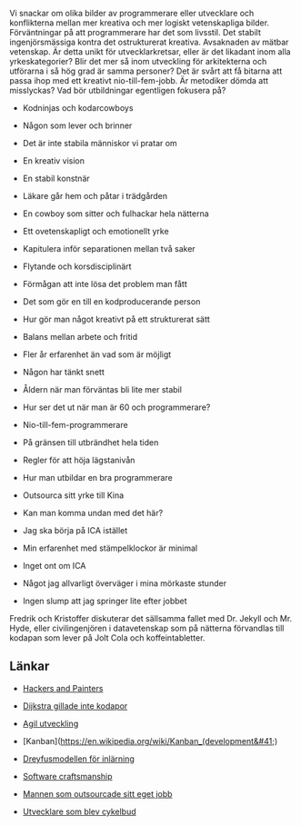Vi snackar om olika bilder av programmerare eller utvecklare och konflikterna mellan mer kreativa och mer logiskt vetenskapliga bilder. Förväntningar på att programmerare har det som livsstil. Det stabilt ingenjörsmässiga kontra det ostrukturerat kreativa. Avsaknaden av mätbar vetenskap. Är detta unikt för utvecklarkretsar, eller är det likadant inom alla yrkeskategorier? Blir det mer så inom utveckling för arkitekterna och utförarna i så hög grad är samma personer? Det är svårt att få bitarna att passa ihop med ett kreativt nio-till-fem-jobb. Är metodiker dömda att misslyckas? Vad bör utbildningar egentligen fokusera på?

* Kodninjas och kodarcowboys
* Någon som lever och brinner
* Det är inte stabila människor vi pratar om
* En kreativ vision
* En stabil konstnär
* Läkare går hem och påtar i trädgården
* En cowboy som sitter och fulhackar hela nätterna
* Ett ovetenskapligt och emotionellt yrke
* Kapitulera inför separationen mellan två saker
* Flytande och korsdisciplinärt
* Förmågan att inte lösa det problem man fått
* Det som gör en till en kodproducerande person

* Hur gör man något kreativt på ett strukturerat sätt
* Balans mellan arbete och fritid
* Fler år erfarenhet än vad som är möjligt
* Någon har tänkt snett
* Åldern när man förväntas bli lite mer stabil
* Hur ser det ut när man är 60 och programmerare?
* Nio-till-fem-programmerare
* På gränsen till utbrändhet hela tiden
* Regler för att höja lägstanivån
* Hur man utbildar en bra programmerare
* Outsourca sitt yrke till Kina
* Kan man komma undan med det här?
* Jag ska börja på ICA istället
* Min erfarenhet med stämpelklockor är minimal
* Inget ont om ICA
* Något jag allvarligt överväger i mina mörkaste stunder
* Ingen slump att jag springer lite efter jobbet

Fredrik och Kristoffer diskuterar det sällsamma fallet med Dr. Jekyll och Mr. Hyde, eller civilingenjören i datavetenskap som på nätterna förvandlas till kodapan som lever på Jolt Cola och koffeintabletter.

## Länkar ##

* [Hackers and Painters](http://www.paulgraham.com/hp.html)
* [Dijkstra gillade inte kodapor](http://www.youtube.com/watch?v=PZA0yK5PrFY)

* [Agil utveckling](https://en.wikipedia.org/wiki/Agile_software_development)
* [Kanban](https://en.wikipedia.org/wiki/Kanban_(development&#41;)
* [Dreyfusmodellen för inlärning](https://en.wikipedia.org/wiki/Dreyfus_model_of_skill_acquisition)
* [Software craftsmanship](https://en.wikipedia.org/wiki/Software_craftsmanship)
* [Mannen som outsourcade sitt eget jobb](http://www.bbc.co.uk/news/technology-21043693)
* [Utvecklare som blev cykelbud](http://www.kuro5hin.org/story/2005/3/19/133129/548)